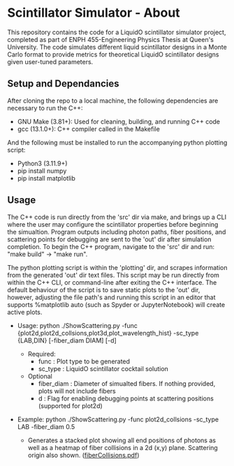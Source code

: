 # Scintillator Simulator - About
This repository contains the code for a LiquidO scintillator simulator project, completed as part of ENPH 455-Engineering Physics Thesis at Queen's University. The code simulates different liquid scintillator designs in a Monte Carlo format to provide metrics for theoretical LiquidO scintillator designs given user-tuned parameters.

## Setup and Dependancies
After cloning the repo to a local machine, the following dependencies are necessary to run the C++:
 - GNU Make (3.81+): Used for cleaning, building, and running C++ code
 - gcc (13.1.0+): C++ compiler called in the Makefile

And the following must be installed to run the accompanying python plotting script:
 - Python3 (3.11.9+)
 - pip install numpy
 - pip install matplotlib

## Usage
The C++ code is run directly from the 'src' dir via make, and brings up a CLI where the user may configure the scintillator properties before beginning the simualtion. Program outputs including photon paths, fiber positions, and scattering points for debugging are sent to the 'out' dir after simulation completion. To begin the C++ program, navigate to the 'src' dir and run: "make build" -> "make run".

The python plotting script is within the 'plotting' dir, and scrapes information from the generated 'out' dir text files. This script may be run directly from within the C++ CLI, or command-line after exiting the C++ interface. The default behaviour of the script is to save static plots to the 'out' dir, however, adjusting the file path's and running this script in an editor that supports %matplotlib auto (such as Spyder or JupyterNotebook) will create active plots.

- Usage: python ./ShowScattering.py -func {plot2d,plot2d_collsions,plot3d,plot_wavelength_hist} -sc_type {LAB,DIN} [-fiber_diam DIAM] [-d]
   - Required:
      - func : Plot type to be generated
      - sc_type : LiquidO scintillator cocktail solution
   - Optional
      - fiber_diam : Diameter of simualted fibers. If nothing provided, plots will not include fibers
      - d : Flag for enabling debugging points at scattering positions (supported for plot2d)

- Example: python ./ShowScattering.py -func plot2d_collsions -sc_type LAB -fiber_diam 0.5
   - Generates a stacked plot showing all end positions of photons as well as a heatmap of fiber collisions in a 2d (x,y) plane. Scattering origin also shown. ([fiberCollisions.pdf](https://github.com/user-attachments/files/17406129/fiberCollisions.pdf))



